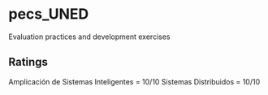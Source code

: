 # pecs_UNED
Evaluation practices and development exercises


Ratings
-------
Amplicación de Sistemas Inteligentes = 10/10
Sistemas Distribuidos                = 10/10
